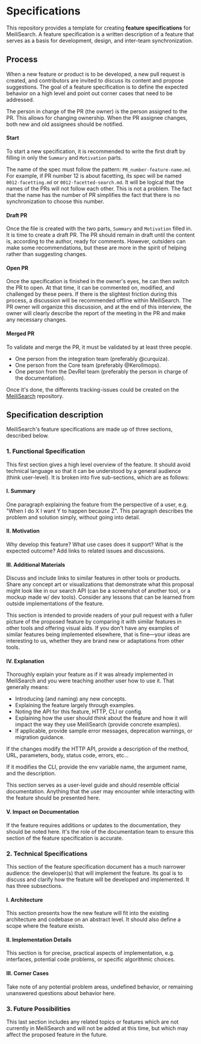 # Specifications
This repository provides a template for creating **feature specifications** for MeiliSearch. A feature specification is a written description of a feature that serves as a basis for development, design, and inter-team synchronization.

## Process

When a new feature or product is to be developed, a new pull request is created, and contributors are invited to discuss its content and propose suggestions. The goal of a feature specification is to define the expected behavior on a high level and point out corner cases that need to be addressed.

The person in charge of the PR (the owner) is the person assigned to the PR. This allows for changing ownership. When the PR assignee changes, both new and old assignees should be notified.

#### Start

To start a new specification, it is recommended to write the first draft by filling in only the `Summary` and `Motivation` parts. 

The name of the spec must follow the pattern: `PR_number-feature-name.md`. For example, if PR number 12 is about facetting, its spec will be named `0012-facetting.md` or `0012-facetted-search.md`. It will be logical that the names of the PRs will not follow each other. This is not a problem. The fact that the name has the number of PR simplifies the fact that there is no synchronization to choose this number. 

#### Draft PR

Once the file is created with the two parts, `Summary` and `Motivation` filled in. It is time to create a draft PR. The PR should remain in draft until the content is, according to the author, ready for comments. However, outsiders can make some recommendations, but these are more in the spirit of helping rather than suggesting changes. 

#### Open PR

Once the specification is finished in the owner's eyes, he can then switch the PR to open. At that time, it can be commented on, modified, and challenged by these peers. If there is the slightest friction during this process, a discussion will be recommended offline within MeiliSearch. The PR owner will organize this discussion, and at the end of this interview, the owner will clearly describe the report of the meeting in the PR and make any necessary changes.

#### Merged PR

To validate and merge the PR, it must be validated by at least three people. 
- One person from the integration team (preferably @curquiza). 
- One person from the Core team (preferably @Kerollmops). 
- One person from the DevRel team (preferably the person in charge of the documentation).

Once it's done, the differents tracking-issues could be created on the [MeiliSearch](https://github.com/meilisearch/meilisearch) repository.

## Specification description

MeiliSearch's feature specifications are made up of three sections, described below.

### 1. Functional Specification

This first section gives a high level overview of the feature. It should avoid technical language so that it can be understood by a general audience (think user-level). It is broken into five sub-sections, which are as follows:

#### I. Summary

One paragraph explaining the feature from the perspective of a user, e.g. "When I do X I want Y to happen because Z". This paragraph describes the problem and solution simply, without going into detail.

#### II. Motivation

Why develop this feature? What use cases does it support? What is the expected outcome? Add links to related issues and discussions.

#### III. Additional Materials

Discuss and include links to similar features in other tools or products. Share any concept art or visualizations that demonstrate what this proposal might look like in our search API (can be a screenshot of another tool, or a mockup made w/ dev tools). Consider any lessons that can be learned from outside implementations of the feature.

This section is intended to provide readers of your pull request with a fuller picture of the proposed feature by comparing it with similar features in other tools and offering visual aids. If you don't have any examples of similar features being implemented elsewhere, that is fine—your ideas are interesting to us, whether they are brand new or adaptations from other tools.

#### IV. Explanation

Thoroughly explain your feature as if it was already implemented in MeiliSearch and you were teaching another user how to use it. That generally means:

- Introducing (and naming) any new concepts.
- Explaining the feature largely through examples.
- Noting the API for this feature, HTTP, CLI or config.
- Explaining how the user should _think_ about the feature and how it will impact the way they use MeiliSearch (provide concrete examples).
- If applicable, provide sample error messages, deprecation warnings, or migration guidance.

If the changes modify the HTTP API, provide a description of the method, URL, parameters, body, status code, errors, etc...

If it modifies the CLI, provide the env variable name, the argument name, and the description.

This section serves as a user-level guide and should resemble official documentation. Anything that the user may encounter while interacting with the feature should be presented here.

#### V. Impact on Documentation

If the feature requires additions or updates to the documentation, they should be noted here. It's the role of the documentation team to ensure this section of the feature specification is accurate.

### 2. Technical Specifications

This section of the feature specification document has a much narrower audience: the developer(s) that will implement the feature. Its goal is to discuss and clarify how the feature will be developed and implemented. It has three subsections.

#### I. Architecture

This section presents how the new feature will fit into the existing architecture and codebase on an abstract level. It should also define a scope where the feature exists.

#### II. Implementation Details

This section is for precise, practical aspects of implementation, e.g. interfaces, potential code problems, or specific algorithmic choices.

#### III. Corner Cases

Take note of any potential problem areas, undefined behavior, or remaining unanswered questions about behavior here.

### 3. Future Possibilities

This last section includes any related topics or features which are not currently in MeiliSearch and will not be added at this time, but which may affect the proposed feature in the future.
